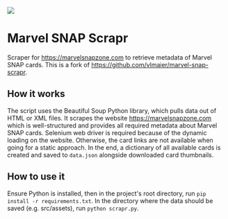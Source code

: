 ![](https://github.com/bagley2014/marvel-snap-scrapr/actions/workflows/build.yml/badge.svg)

# Marvel SNAP Scrapr

Scraper for https://marvelsnapzone.com to retrieve metadata of Marvel SNAP cards.
This is a fork of https://github.com/vlmaier/marvel-snap-scrapr.

## How it works

The script uses the Beautiful Soup Python library, which pulls data out of HTML or XML files.
It scrapes the website https://marvelsnapzone.com which is well-structured and provides all required metadata about Marvel SNAP cards.
Selenium web driver is required because of the dynamic loading on the website. Otherwise, the card links are not available when going for a static approach.
In the end, a dictionary of all available cards is created and saved to `data.json` alongside downloaded card thumbnails.

## How to use it

Ensure Python is installed, then in the project's root directory, run `pip install -r requirements.txt`.
In the directory where the data should be saved (e.g. src/assets), run `python scrapr.py`.
